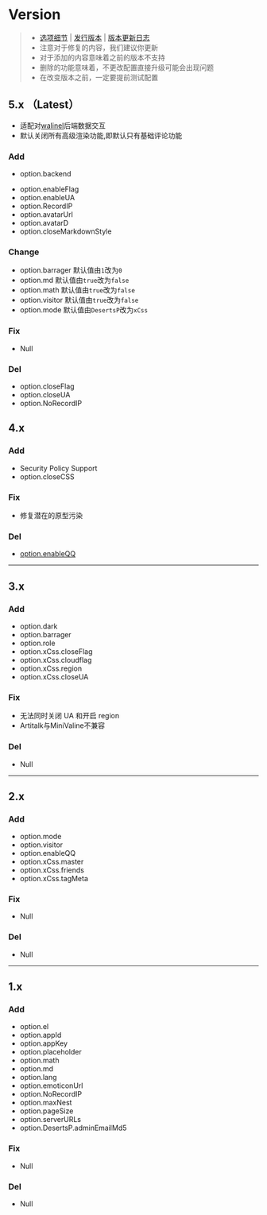 # Version 

> + [选项细节](https://minivaline.js.org/docs/cn/#/Options)  |  [发行版本](https://www.npmjs.com/package/minivaline)  | [版本更新日志](https://minivaline.js.org/docs/cn/#/CHANGELOG)
> + 注意对于修复的内容，我们建议你更新
> + 对于添加的内容意味着之前的版本不支持
> + 删除的功能意味着，不更改配置直接升级可能会出现问题
> + 在改变版本之前，一定要提前测试配置



## 5.x （Latest）

- 适配对[walinel](https://github.com/lizheming/waline)后端数据交互
- 默认关闭所有高级渲染功能,即默认只有基础评论功能

### Add

- option.backend

+ option.enableFlag
+ option.enableUA
+ option.RecordIP
+ option.avatarUrl
+ option.avatarD
+ option.closeMarkdownStyle

### Change

- option.barrager 默认值由`1`改为`0`
- option.md 默认值由`true`改为`false`
- option.math 默认值由`true`改为`false`
- option.visitor 默认值由`true`改为`false`
- option.mode 默认值由`DesertsP`改为`xCss`

### Fix

+ Null

### Del

+ option.closeFlag
+ option.closeUA
+ option.NoRecordIP



## 4.x

### Add

+ Security Policy Support
+ option.closeCSS

### Fix

+ 修复潜在的原型污染

### Del

+ [option.enableQQ](https://minivaline.js.org/docs/en/#/Options?id=enableqq-boolean)

---

## 3.x

### Add

+ option.dark
+ option.barrager
+ option.role
+ option.xCss.closeFlag
+ option.xCss.cloudflag
+ option.xCss.region
+ option.xCss.closeUA

### Fix

+ 无法同时关闭 UA 和开启 region
+ Artitalk与MiniValine不兼容

### Del

+ Null

----

## 2.x

### Add

+ option.mode
+ option.visitor
+ option.enableQQ
+ option.xCss.master
+ option.xCss.friends
+ option.xCss.tagMeta

### Fix

+ Null

### Del

+ Null

----

## 1.x

### Add

+ option.el
+ option.appId
+ option.appKey
+ option.placeholder
+ option.math
+ option.md
+ option.lang
+ option.emoticonUrl
+ option.NoRecordIP
+ option.maxNest
+ option.pageSize
+ option.serverURLs
+ option.DesertsP.adminEmailMd5

### Fix

+ Null

### Del

+ Null


